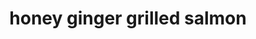 ---
id: 5e8e5b1d94d6a90014b74bf6
servings:
notes:
directions: 'in a large self-closing plastic bag
 combine ginger
 garlic
 soy sauce
 orange juice
 honey
 and green onion; mix well. place salmon in bag and seal tightly. turn bag gently to distribute marinade. refrigerate for 15 to 30 minutes.

preheat an outdoor grill for medium heat and lightly oil grate.

remove salmon from marinade
 shake off excess
 and discard remaining marinade. grill for 12 to 15 minutes per inch of thickness
 or until the fish flakes easily with a fork.'
ingredients: '1 teaspoon ground ginger
1 teaspoon garlic powder
1/3 cup soy sauce
1/3 cup orange juice
1/4 cup honey
1 green onion
 chopped
1 (1 1/2-pound) salmon fillet'
rating: 5
ease: easy

category: main course
href: 'https: //www.allrecipes.com/recipe/29460/honey-ginger-grilled-salmon/'
totalTime:
cookTime: 15 minutes
prepTime: 10 minutes
title: honey ginger grilled salmon
path: /honey-ginger-grilled-salmon
---